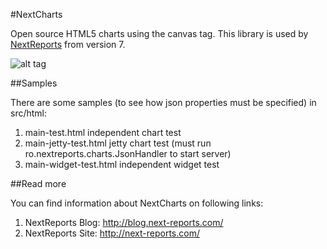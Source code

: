 #NextCharts

Open source HTML5 charts using the canvas tag. This library is used by [NextReports](https://github.com/nextreports/nextreports) from version 7.

![alt tag](http://2.bp.blogspot.com/-ouJicYwR4D0/Uv3pAiWORgI/AAAAAAAAJDo/a6RxWpXU3QM/s1600/NextServerCharts-white.png)

##Samples

There are some samples (to see how json properties must be specified) in src/html:

1. main-test.html             independent chart test
2. main-jetty-test.html       jetty chart test (must run ro.nextreports.charts.JsonHandler to start server)
3. main-widget-test.html      independent widget test   

##Read more

You can find information about NextCharts on following links:

1. NextReports Blog: http://blog.next-reports.com/
2. NextReports Site: http://next-reports.com/
